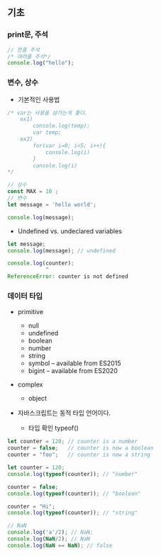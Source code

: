 ## 기초

### print문, 주석
```javascript
// 한줄 주석
/* 여러줄 주석*/
console.log("hello");
```

### 변수, 상수
- 기본적인 사용법
```javascript
/* var는 사용을 삼가는게 좋다. 
    ex1)
        console.log(temp);
        var temp;
    ex2)
        for(var i=0; i<5; i++){
            console.log(i)
        }  
        console.log(i)
*/

// 상수
const MAX = 10 ;
// 변수
let message = 'hello world';

console.log(message);
```
- Undefined vs. undeclared variables
```javascript
let message;
console.log(message); // undefined

console.log(counter);
            ^
ReferenceError: counter is not defined
```

### 데이터 타입
- primitive
    - null
    - undefined
    - boolean
    - number
    - string
    - symbol – available from ES2015
    - bigint – available from ES2020
    
- complex
    - object
    
- 자바스크립트는 동적 타입 언어이다.
    - 타입 확인 typeof()
```javascript
let counter = 120; // counter is a number
counter = false;   // counter is now a boolean
counter = "foo";   // counter is now a string

let counter = 120;
console.log(typeof(counter)); // "number"

counter = false; 
console.log(typeof(counter)); // "boolean"

counter = "Hi";
console.log(typeof(counter)); // "string"

// NaN
console.log('a'/2); // NaN;
console.log(NaN/2); // NaN
console.log(NaN == NaN); // false
```